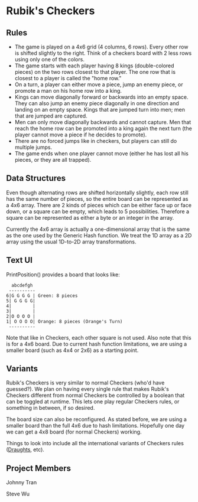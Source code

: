 Rubik's Checkers
================

Rules
-----

-   The game is played on a 4x6 grid (4 columns, 6 rows). Every other row is shifted slightly to the right. Think of a checkers board with 2 less rows using only one of the colors.
-   The game starts with each player having 8 kings (double-colored pieces) on the two rows closest to that player. The one row that is closest to a player is called the "home row."
-   On a turn, a player can either move a piece, jump an enemy piece, or promote a man on his home row into a king.
-   Kings can move diagonally forward or backwards into an empty space. They can also jump an enemy piece diagonally in one direction and landing on an empty space. Kings that are jumped turn into men; men that are jumped are captured.
-   Men can only move diagonally backwards and cannot capture. Men that reach the home row can be promoted into a king again the next turn (the player cannot move a piece if he decides to promote).
-   There are no forced jumps like in checkers, but players can still do multiple jumps.
-   The game ends when one player cannot move (either he has lost all his pieces, or they are all trapped).

Data Structures
---------------

Even though alternating rows are shifted horizontally slightly, each row still has the same number of pieces, so the entire board can be represented as a 4x6 array. There are 2 kinds of pieces which can be either face up or face down, or a square can be empty, which leads to 5 possibilities. Therefore a square can be represented as either a byte or an integer in the array.

Currently the 4x6 array is actually a one-dimensional array that is the same as the one used by the Generic Hash function. We treat the 1D array as a 2D array using the usual 1D-to-2D array transformations.

Text UI
-------

PrintPosition() provides a board that looks like:

      abcdefgh
     ----------
    6|G G G G | Green: 8 pieces
    5| G G G G|
    4|        |
    3|        |
    2|O O O O |
    1| O O O O| Orange: 8 pieces (Orange's Turn)
     ----------

Note that like in Checkers, each other square is not used. Also note that this is for a 4x6 board. Due to current hash function limitations, we are using a smaller board (such as 4x4 or 2x6) as a starting point.

Variants
--------

Rubik's Checkers is very similar to normal Checkers (who'd have guessed?). We plan on having every single rule that makes Rubik's Checkers different from normal Checkers be controlled by a boolean that can be toggled at runtime. This lets one play regular Checkers rules, or something in between, if so desired.

The board size can also be reconfigured. As stated before, we are using a smaller board than the full 4x6 due to hash limitations. Hopefully one day we can get a 4x8 board (for normal Checkers) working.

Things to look into include all the international variants of Checkers rules ([Draughts](http://en.wikipedia.org/wiki/Draughts), etc).

Project Members
---------------

Johnny Tran

Steve Wu
